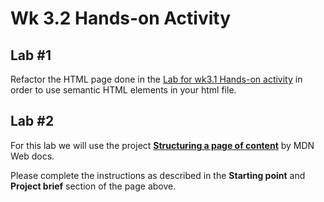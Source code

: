 # Wk 3.2 Hands-on Activity

## Lab #1

Refactor the HTML page done in the [Lab for wk3.1 Hands-on activity](./wk3/wk3_1_Handson) in order to use semantic HTML elements in your html file.

## Lab #2

For this lab we will use the project [**Structuring a page of content**](https://developer.mozilla.org/en-US/docs/Learn/HTML/Introduction_to_HTML/Structuring_a_page_of_content) by MDN Web docs.

Please complete the instructions as described in the **Starting point** and **Project brief** section of the page above.